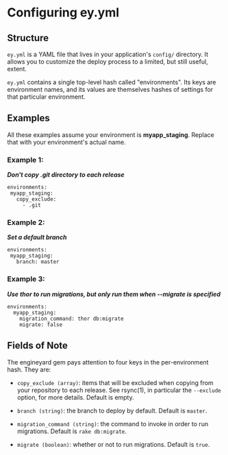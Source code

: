 # Configuring ey.yml

## Structure

`ey.yml` is a YAML file that lives in your application's `config/` directory. It allows you to customize the deploy process to a limited, but still useful, extent.

`ey.yml` contains a single top-level hash called "environments". Its keys are environment names, and its values are themselves hashes of settings for that particular environment.

## Examples

All these examples assume your environment is **myapp_staging**. Replace that with your environment's actual name.

### Example 1: 

***Don't copy .git directory to each release***


    environments:
     myapp_staging:
       copy_exclude:
         - .git


### Example 2: 

***Set a default branch***

    environments:
     myapp_staging:
       branch: master


### Example 3: 

***Use thor to run migrations, but only run them when --migrate is specified***


    environments:
      myapp_staging:
        migration_command: thor db:migrate
        migrate: false


## Fields of Note

The engineyard gem pays attention to four keys in the per-environment hash. They are:

  * `copy_exclude (array)`: items that will be excluded when copying from your repository to each release. See rsync(1), in particular the `--exclude` option, for more details. Default is empty.

  * `branch (string)`: the branch to deploy by default. Default is `master`.

  * `migration_command (string)`: the command to invoke in order to run migrations. Default is `rake db:migrate`.

  * `migrate (boolean)`: whether or not to run migrations. Default is `true`.
